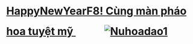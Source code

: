 # [HappyNewYearF8! Cùng màn pháo hoa tuyệt mỹ <img style="margin-left: 15%; margin-top: 20px;" src="https://user-images.githubusercontent.com/83102917/225340930-a86974ee-9a40-400e-9361-87a02afc7046.png" alt="Nuhoadao1">](https://xuanphao19.github.io/HappyNewYearF8)

